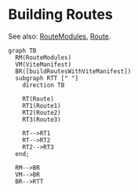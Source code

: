 # Building Routes

See also: [RouteModules](/docs/api/modules), [Route](/docs/api/route).

```mermaid
graph TB
  RM(RouteModules)
  VM(ViteManifest)
  BR([buildRoutesWithViteManifest])
  subgraph RTT [" "]
    direction TB

    RT(Route)
    RT1(Route1)
    RT2(Route2)
    RT3(Route3)

    RT-->RT1
    RT-->RT2
    RT2-->RT3
  end;

  RM-->BR
  VM-->BR
  BR-->RTT
```
